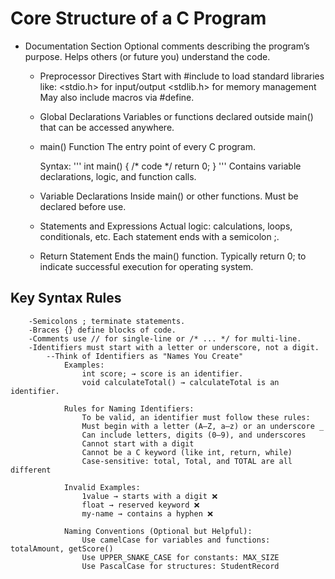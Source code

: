# Core Structure of a C Program
- Documentation Section
Optional comments describing the program’s purpose.
Helps others (or future you) understand the code.

    - Preprocessor Directives
        Start with #include to load standard libraries like:
            <stdio.h> for input/output
            <stdlib.h> for memory management
        May also include macros via #define.

    - Global Declarations
        Variables or functions declared outside main() that can be accessed anywhere.

    - main() Function
        The entry point of every C program.

        Syntax:
            ''' 
            int main() { 
                /* code */ 
                return 0; 
            }
            '''
        Contains variable declarations, logic, and function calls.

    - Variable Declarations
        Inside main() or other functions.
        Must be declared before use.

    - Statements and Expressions
        Actual logic: calculations, loops, conditionals, etc.
        Each statement ends with a semicolon ;.

    - Return Statement
        Ends the main() function.
        Typically return 0; to indicate successful execution for operating system.



## Key Syntax Rules
        -Semicolons ; terminate statements.
        -Braces {} define blocks of code.
        -Comments use // for single-line or /* ... */ for multi-line.
        -Identifiers must start with a letter or underscore, not a digit.
            --Think of Identifiers as "Names You Create"
                Examples:
                    int score; → score is an identifier.
                    void calculateTotal() → calculateTotal is an identifier.

                Rules for Naming Identifiers:
                    To be valid, an identifier must follow these rules:
                    Must begin with a letter (A–Z, a–z) or an underscore _
                    Can include letters, digits (0–9), and underscores
                    Cannot start with a digit
                    Cannot be a C keyword (like int, return, while)
                    Case-sensitive: total, Total, and TOTAL are all different

                Invalid Examples:
                    1value → starts with a digit ❌
                    float → reserved keyword ❌
                    my-name → contains a hyphen ❌

                Naming Conventions (Optional but Helpful):
                    Use camelCase for variables and functions: totalAmount, getScore()
                    Use UPPER_SNAKE_CASE for constants: MAX_SIZE
                    Use PascalCase for structures: StudentRecord
